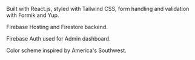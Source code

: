 Built with React.js, styled with Tailwind CSS, form handling and validation with Formik and Yup.

Firebase Hosting and Firestore backend.

Firebase Auth used for Admin dashboard.

Color scheme inspired by America's Southwest.